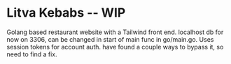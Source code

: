 # Litva Kebabs -- WIP

Golang based restaurant website with a Tailwind front end. localhost db for now on 3306, can be changed in start of main func in go/main.go.
Uses session tokens for account auth. have found a couple ways to bypass it, so need to find a fix.